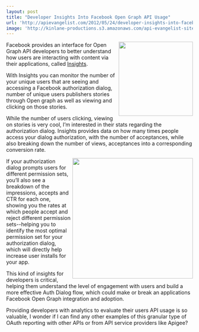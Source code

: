 ```yaml
---
layout: post
title: "Developer Insights Into Facebook Open Graph API Usage"
url: 'http://apievangelist.com/2012/05/24/developer-insights-into-facebook-open-graph-api-usage/'
image: 'http://kinlane-productions.s3.amazonaws.com/api-evangelist-site/blog/facebook-insights-auth.png'
---
```


<img class="c1" src="http://kinlane-productions.s3.amazonaws.com/facebook/Facebook-Developer.png" alt="" width="200" align="right" />

Facebook provides an interface for Open Graph API developers to better understand how users are interacting with content via their applications, called [Insights][1].

With Insights you can monitor the number of your unique users that are seeing and accessing a Facebook authorization dialog, number of unique users publishers stories through Open graph as well as viewing and clicking on those stories.

While the number of users clicking, viewing on stories is very cool, I’m interested in their stats regarding the authorization dialog. Insights provides data on how many times people access your dialog authorization, with the number of acceptances, while also breaking down the number of views, acceptances into a corresponding conversion rate.

<img class="c1" src="http://kinlane-productions.s3.amazonaws.com/facebook/facebook-insights-auth.png" alt="" width="325" align="right" />

If your authorization dialog prompts users for different permission sets, you’ll also see a breakdown of the impressions, accepts and CTR for each one, showing you the rates at which people accept and reject different permission sets--helping you to identify the most optimal permission set for your authorization dialog, which will directly help increase user installs for your app.

This kind of insights for developers is critical, helping them understand the level of engagement with users and build a more effective Auth Dialog flow, which could make or break an applications Facebook Open Graph integration and adoption.

Providing developers with analytics to evaluate their users API usage is so valuable, I wonder if I can find any other examples of this granular type of OAuth reporting with other APIs or from API service providers like Apigee?

   [1]: http://www.facebook.com/help/search/?q=insights (Insights)
